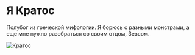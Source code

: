 # Я Кратос 
Полубог из греческой мифологии. Я борюсь с разными монстрами, а еще мне нужно разобраться со своим отцом, Зевсом.

![Кратос](https://klike.net/uploads/posts/2023-01/1674103486_3-51.jpg)